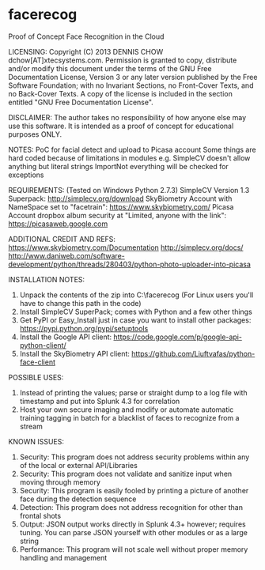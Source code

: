 facerecog
=========

Proof of Concept Face Recognition in the Cloud

LICENSING:
Copyright (C)  2013  DENNIS CHOW dchow[AT]xtecsystems.com.
Permission is granted to copy, distribute and/or modify this document
under the terms of the GNU Free Documentation License, Version 3
or any later version published by the Free Software Foundation;
with no Invariant Sections, no Front-Cover Texts, and no Back-Cover Texts.
A copy of the license is included in the section entitled "GNU
Free Documentation License".

DISCLAIMER: The author takes no responsibility of how anyone else may
use this software. It is intended as a proof of concept for educational
purposes ONLY.

NOTES:
PoC for facial detect and upload to Picasa account
Some things are hard coded because of limitations in modules
e.g. SimpleCV doesn't allow anything but literal strings
ImportNot everything will be checked for exceptions

REQUIREMENTS: (Tested on Windows Python 2.7.3)
SimpleCV Version 1.3 Superpack: http://simplecv.org/download
SkyBiometry Account with NameSpace set to "facetrain": https://www.skybiometry.com/
Picasa Account dropbox album security at "Limited, anyone with the link": https://picasaweb.google.com

ADDITIONAL CREDIT AND REFS:
https://www.skybiometry.com/Documentation
http://simplecv.org/docs/
http://www.daniweb.com/software-development/python/threads/280403/python-photo-uploader-into-picasa

INSTALLATION NOTES:
1. Unpack the contents of the zip into C:\facerecog (For Linux users you'll have to change this path in the code)
2. Install SimpleCV SuperPack; comes with Python and a few other things
3. Get PyPI or Easy_Install just in case you want to install other packages: https://pypi.python.org/pypi/setuptools
4. Install the Google API client: https://code.google.com/p/google-api-python-client/
5. Install the SkyBiometry API client: https://github.com/Liuftvafas/python-face-client

POSSIBLE USES:
1. Instead of printing the values; parse or straight dump to a log file with timestamp and put into Splunk 4.3 for correlation
2. Host your own secure imaging and modify or automate automatic training tagging in batch for a blacklist of faces to recognize from a stream

KNOWN ISSUES:
1. Security: This program does not address security problems within any of the local or external API/Libraries
2. Security: This program does not validate and sanitize input when moving through memory
3. Security: This program is easily fooled by printing a picture of another face during the detection sequence
4. Detection: This program does not address recognition for other than frontal shots
5. Output: JSON output works directly in Splunk 4.3+ however; requires tuning. You can parse JSON yourself with other modules or as a large string
6. Performance: This program will not scale well without proper memory handling and management
